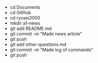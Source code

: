  - cd Documents
 - cd GitHub
 - cd ryusei2000
 - mkdir a1-news
 - git add README.md
 - git commit -m "Made news article"
 - git push
 - git add other-questions.md
 - git commit -m "Made log of commands"
 - git push
